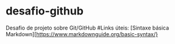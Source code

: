 # desafio-github
Desafio de projeto sobre Git/GitHub
#Links úteis:
[Sintaxe básica Markdown][https://www.markdownguide.org/basic-syntax/}
